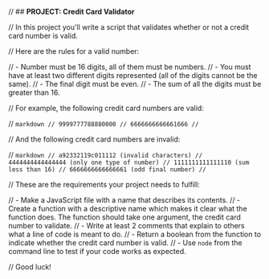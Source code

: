 // ## **PROJECT: Credit Card Validator**

// In this project you'll write a script that validates whether or not a credit card number is valid.

// Here are the rules for a valid number:

// - Number must be 16 digits, all of them must be numbers.
// - You must have at least two different digits represented (all of the digits cannot be the same).
// - The final digit must be even.
// - The sum of all the digits must be greater than 16.

// For example, the following credit card numbers are valid:

// ```markdown
// 9999777788880000
// 6666666666661666
// ```

// And the following credit card numbers are invalid:

// ```markdown
// a92332119c011112 (invalid characters)
// 4444444444444444 (only one type of number)
// 1111111111111110 (sum less than 16)
// 6666666666666661 (odd final number)
// ```

// These are the requirements your project needs to fulfill:

// - Make a JavaScript file with a name that describes its contents.
// - Create a function with a descriptive name which makes it clear what the function does. The function should take one argument, the credit card number to validate.
// - Write at least 2 comments that explain to others what a line of code is meant to do.
// - Return a boolean from the function to indicate whether the credit card number is valid.
// - Use `node` from the command line to test if your code works as expected.

// Good luck!
